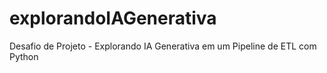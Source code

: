 # explorandoIAGenerativa
Desafio de Projeto - Explorando IA Generativa em um Pipeline de ETL com Python
